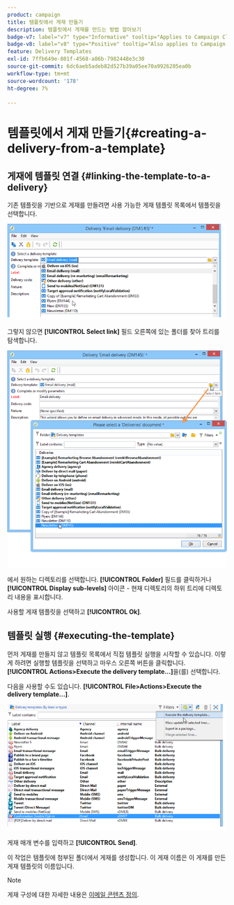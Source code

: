 ```yaml
---
product: campaign
title: 템플릿에서 게재 만들기
description: 템플릿에서 게재를 만드는 방법 알아보기
badge-v7: label="v7" type="Informative" tooltip="Applies to Campaign Classic v7"
badge-v8: label="v8" type="Positive" tooltip="Also applies to Campaign v8"
feature: Delivery Templates
exl-id: 7ffb649e-801f-4568-a86b-7982448e3c30
source-git-commit: 6dc6aeb5adeb82d527b39a05ee70a9926205ea0b
workflow-type: tm+mt
source-wordcount: '178'
ht-degree: 7%

---
```


# 템플릿에서 게재 만들기{#creating-a-delivery-from-a-template}



## 게재에 템플릿 연결 {#linking-the-template-to-a-delivery}

기존 템플릿을 기반으로 게재를 만들려면 사용 가능한 게재 템플릿 목록에서 템플릿을 선택합니다.

![](assets/s_ncs_user_wizard_select_template.png)

그렇지 않으면 **[!UICONTROL Select link]** 필드 오른쪽에 있는 폴더를 찾아 트리를 탐색합니다.

![](assets/s_ncs_user_wizard_choose_link.png)

에서 원하는 디렉토리를 선택합니다. **[!UICONTROL Folder]** 필드를 클릭하거나 **[!UICONTROL Display sub-levels]** 아이콘 - 현재 디렉토리의 하위 트리에 디렉토리 내용을 표시합니다.

사용할 게재 템플릿을 선택하고 **[!UICONTROL Ok]**.

## 템플릿 실행 {#executing-the-template}

먼저 게재를 만들지 않고 템플릿 목록에서 직접 템플릿 실행을 시작할 수 있습니다. 이렇게 하려면 실행할 템플릿을 선택하고 마우스 오른쪽 버튼을 클릭합니다. **[!UICONTROL Actions>Execute the delivery template...]**&#x200B;을(를) 선택합니다.

다음을 사용할 수도 있습니다. **[!UICONTROL File>Actions>Execute the delivery template...]**.

![](assets/s_ncs_user_template_execute_menu.png)

게재 매개 변수를 입력하고 **[!UICONTROL Send]**.

이 작업은 템플릿에 첨부된 폴더에서 게재를 생성합니다. 이 게재 이름은 이 게재를 만든 게재 템플릿의 이름입니다.

>[!NOTE]
>
>게재 구성에 대한 자세한 내용은 [이메일 콘텐츠 정의](defining-the-email-content.md).

